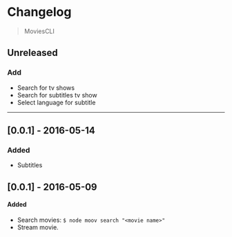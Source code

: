 # Changelog

> MoviesCLI

## Unreleased

### Add
- Search for tv shows
- Search for subtitles tv show
- Select language for subtitle

---

## [0.0.1] - 2016-05-14

### Added
- Subtitles

## [0.0.1] - 2016-05-09

#### Added
- Search movies: `$ node moov search "<movie name>"`
- Stream movie.

